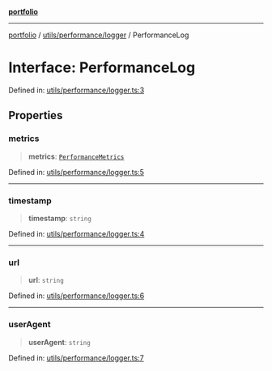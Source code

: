 [**portfolio**](../../../../README.md)

***

[portfolio](../../../../modules.md) / [utils/performance/logger](../README.md) / PerformanceLog

# Interface: PerformanceLog

Defined in: [utils/performance/logger.ts:3](https://github.com/tnorlund/Portfolio/blob/9c3b6b445df61d0f11eac4aa1a6221384f96b729/portfolio/utils/performance/logger.ts#L3)

## Properties

### metrics

> **metrics**: [`PerformanceMetrics`](../../monitor/interfaces/PerformanceMetrics.md)

Defined in: [utils/performance/logger.ts:5](https://github.com/tnorlund/Portfolio/blob/9c3b6b445df61d0f11eac4aa1a6221384f96b729/portfolio/utils/performance/logger.ts#L5)

***

### timestamp

> **timestamp**: `string`

Defined in: [utils/performance/logger.ts:4](https://github.com/tnorlund/Portfolio/blob/9c3b6b445df61d0f11eac4aa1a6221384f96b729/portfolio/utils/performance/logger.ts#L4)

***

### url

> **url**: `string`

Defined in: [utils/performance/logger.ts:6](https://github.com/tnorlund/Portfolio/blob/9c3b6b445df61d0f11eac4aa1a6221384f96b729/portfolio/utils/performance/logger.ts#L6)

***

### userAgent

> **userAgent**: `string`

Defined in: [utils/performance/logger.ts:7](https://github.com/tnorlund/Portfolio/blob/9c3b6b445df61d0f11eac4aa1a6221384f96b729/portfolio/utils/performance/logger.ts#L7)
